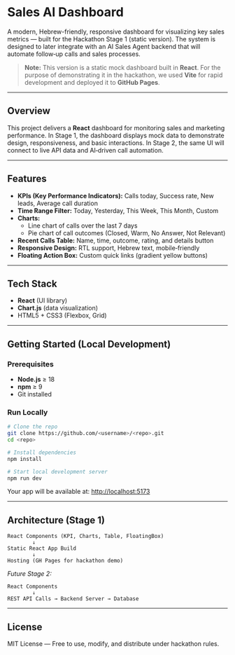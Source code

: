 # Sales AI Dashboard

A modern, Hebrew-friendly, responsive dashboard for visualizing key sales metrics — built for the Hackathon Stage 1 (static version). The system is designed to later integrate with an AI Sales Agent backend that will automate follow‑up calls and sales processes.

> **Note:** This version is a static mock dashboard built in **React**. For the purpose of demonstrating it in the hackathon, we used **Vite** for rapid development and deployed it to **GitHub Pages**.

---

## Overview
This project delivers a **React** dashboard for monitoring sales and marketing performance. In Stage 1, the dashboard displays mock data to demonstrate design, responsiveness, and basic interactions. In Stage 2, the same UI will connect to live API data and AI‑driven call automation.

---

## Features
- **KPIs (Key Performance Indicators):** Calls today, Success rate, New leads, Average call duration
- **Time Range Filter:** Today, Yesterday, This Week, This Month, Custom
- **Charts:**
  - Line chart of calls over the last 7 days
  - Pie chart of call outcomes (Closed, Warm, No Answer, Not Relevant)
- **Recent Calls Table:** Name, time, outcome, rating, and details button
- **Responsive Design:** RTL support, Hebrew text, mobile‑friendly
- **Floating Action Box:** Custom quick links (gradient yellow buttons)

---

## Tech Stack
- **React** (UI library)
- **Chart.js** (data visualization)
- HTML5 + CSS3 (Flexbox, Grid)

---

## Getting Started (Local Development)

### Prerequisites
- **Node.js** ≥ 18
- **npm** ≥ 9
- Git installed

### Run Locally
```bash
# Clone the repo
git clone https://github.com/<username>/<repo>.git
cd <repo>

# Install dependencies
npm install

# Start local development server
npm run dev
```

Your app will be available at: [http://localhost:5173](http://localhost:5173)

---

## Architecture (Stage 1)
```
React Components (KPI, Charts, Table, FloatingBox)
        ↓
Static React App Build
        ↓
Hosting (GH Pages for hackathon demo)
```

_Future Stage 2:_
```
React Components
        ↓
REST API Calls → Backend Server → Database
```

---

## License
MIT License — Free to use, modify, and distribute under hackathon rules.
